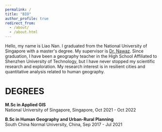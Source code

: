 ```yaml
---
permalink: /
title: "BIO"
author_profile: true
redirect_from: 
  - /about/
  - /about.html
---
```


Hello, my name is Liao Nan. I graduated from the National University of Singapore with a master's degree. My supervisor is [Dr. Nawaz](https://discovery.nus.edu.sg/6392-muhammad-nawaz). Since graduation, I have been a geography teacher in the High School Affiliated to Shenzhen University of Technology, but I have never stopped my scientific research and exploration. My research interest is in resilient cities and quantitative analysis related to human geography.

DEGREES
======
**M.Sc in Applied GIS**\
National University of Singapore, Singapore, Oct 2021 - Oct 2022

**B.Sc in Human Geography and Urban-Rural Planning**\
South China Normal University, China, Sep 2017 - Jul 2021

